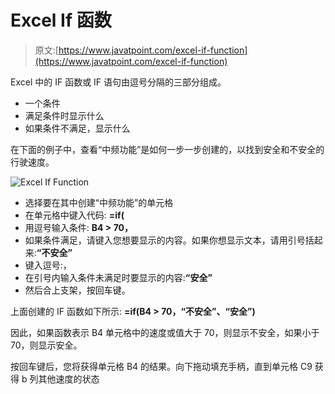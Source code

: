 # Excel If 函数

> 原文:[https://www.javatpoint.com/excel-if-function](https://www.javatpoint.com/excel-if-function)

Excel 中的 IF 函数或 IF 语句由逗号分隔的三部分组成。

*   一个条件
*   满足条件时显示什么
*   如果条件不满足，显示什么

在下面的例子中，查看“中频功能”是如何一步一步创建的，以找到安全和不安全的行驶速度。

![Excel If Function](../Images/61fec788cc7b64c874a77562a53b71d7.png)

*   选择要在其中创建“中频功能”的单元格
*   在单元格中键入代码: **=if(**
*   用逗号输入条件: **B4 > 70，**
*   如果条件满足，请键入您想要显示的内容。如果你想显示文本，请用引号括起来:**“不安全”**
*   键入逗号:，
*   在引号内输入条件未满足时要显示的内容:**“安全”**
*   然后合上支架，按回车键。

上面创建的 IF 函数如下所示: **=if(B4 > 70，“不安全”、“安全”)**

因此，如果函数表示 B4 单元格中的速度或值大于 70，则显示不安全，如果小于 70，则显示安全。

按回车键后，您将获得单元格 B4 的结果。向下拖动填充手柄，直到单元格 C9 获得 b 列其他速度的状态